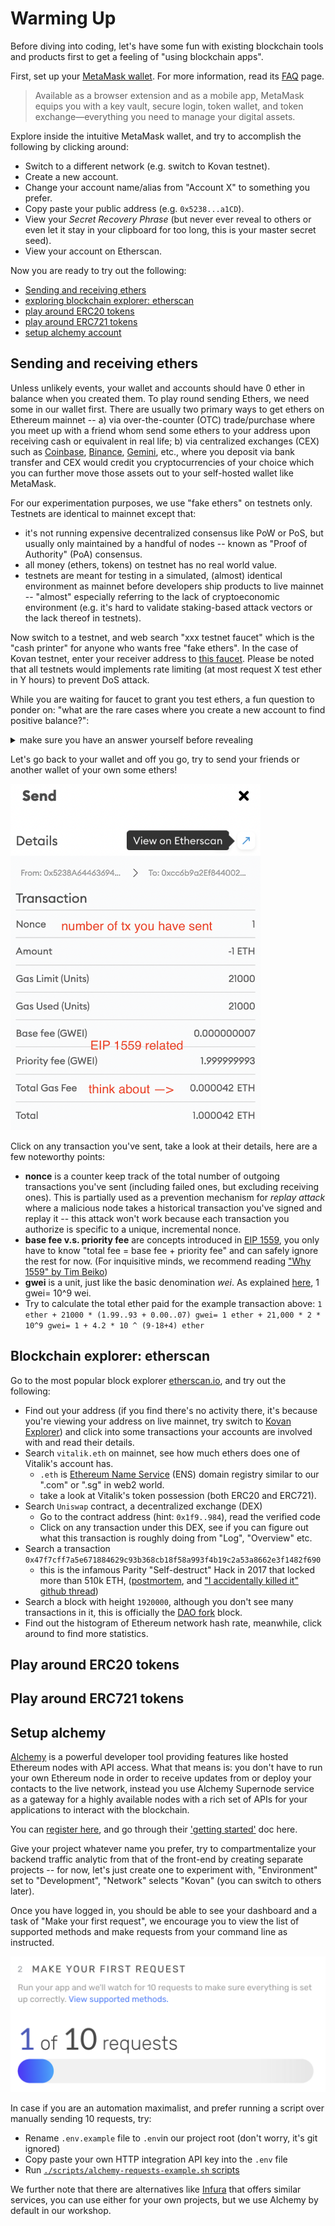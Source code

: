 # Warming Up

Before diving into coding, let's have some fun with existing blockchain tools and products first to get a feeling of "using blockchain apps".

First, set up your [MetaMask wallet](https://metamask.io/index.html). For more information, read its [FAQ](https://metamask.io/faqs.html) page.

> Available as a browser extension and as a mobile app, MetaMask equips you with a key vault, secure login, token wallet, and token exchange—everything you need to manage your digital assets.

Explore inside the intuitive MetaMask wallet, and try to accomplish the following by clicking around:

- Switch to a different network (e.g. switch to Kovan testnet).
- Create a new account.
- Change your account name/alias from "Account X" to something you prefer.
- Copy paste your public address (e.g. `0x5238...a1CD`).
- View your _Secret Recovery Phrase_ (but never ever reveal to others or even let it stay in your clipboard for too long, this is your master secret seed).
- View your account on Etherscan.

Now you are ready to try out the following:

- [Sending and receiving ethers](#sending-and-receiving-ethers)
- [exploring blockchain explorer: etherscan](#blockchain-explorer-etherscan)
- [play around ERC20 tokens](#play-around-erc20-tokens)
- [play around ERC721 tokens](#play-around-erc721-tokens)
- [setup alchemy account](#setup-alchemy)

## Sending and receiving ethers

Unless unlikely events, your wallet and accounts should have 0 ether in balance when you created them. To play round sending Ethers, we need some in our wallet first.
There are usually two primary ways to get ethers on Ethereum mainnet -- a) via over-the-counter (OTC) trade/purchase where you meet up with a friend whom send some ethers
to your address upon receiving cash or equivalent in real life; b) via centralized exchanges (CEX) such as [Coinbase](https://coinbase.com), [Binance](https://binance.com), [Gemini](https://www.gemini.com/apac/singapore), etc., where you deposit via bank transfer and CEX would credit you cryptocurrencies of your choice which you can further
move those assets out to your self-hosted wallet like MetaMask.

For our experimentation purposes, we use "fake ethers" on testnets only.
Testnets are identical to mainnet except that:

- it's not running expensive decentralized consensus like PoW or PoS, but usually only maintained by a handful of nodes -- known as "Proof of Authority" (PoA) consensus.
- all money (ethers, tokens) on testnet has no real world value.
- testnets are meant for testing in a simulated, (almost) identical environment as mainnet before developers ship products to live mainnet -- "almost" especially referring to the lack of cryptoeconomic environment (e.g. it's hard to validate staking-based attack vectors or the lack thereof in testnets).

Now switch to a testnet, and web search "xxx testnet faucet" which is the "cash printer" for anyone who wants free "fake ethers".
In the case of Kovan testnet, enter your receiver address to [this faucet](https://ethdrop.dev/).
Please be noted that all testnets would implements rate limiting (at most request X test ether in Y hours) to prevent DoS attack.

While you are waiting for faucet to grant you test ethers, a fun question to ponder on: "what are the rare cases where you create a new account to find positive balance?":

<details>
 <summary>make sure you have an answer yourself before revealing</summary>

- your private key collide with someone else's: there are [~170 million](https://etherscan.io/chart/address) total distinct addresses on Ethereum
  as of Sept 13, 2021 according to Etherscan, Ethereum's private key is 256 bit long, which gives us 2^256 total possibilities. Your chance of randomly sampled an in-use
  private key is < 2^(28-256) = 2^(-228). FYI, there are roughly 2^224 atoms in our galaxy. In short, extremely unlikely events.
- someone accidentally send your address some ethers. (mistype the receiver address)
- on the topic of receiving money unknowingly, can you force a contract to receive ether even if it doesn't have `receive() external payable {...}` function?
  The answer is yes, via `selfdestruct`, [read doc here](https://docs.soliditylang.org/en/latest/contracts.html?highlight=selfdestruct#receive-ether-function).

</details>

Let's go back to your wallet and off you go, try to send your friends or another wallet of your own some ethers!

<img src="./assets/warmup/send-ether-details.png" alt="send ether details" width="400" align="0 auto" />

Click on any transaction you've sent, take a look at their details, here are a few noteworthy points:

- **nonce** is a counter keep track of the total number of outgoing transactions you've sent (including failed ones, but excluding receiving ones). This is partially used as a prevention mechanism for _replay attack_ where a malicious node takes a historical transaction you've signed and replay it -- this attack won't work because each transaction you authorize is specific to a unique, incremental nonce.
- **base fee v.s. priority fee** are concepts introduced in [EIP 1559](https://eips.ethereum.org/EIPS/eip-1559), you only have to know "total fee = base fee + priority fee" and can safely ignore the rest for now. (For inquisitive minds, we recommend reading ["Why 1559" by Tim Beiko](https://hackmd.io/@timbeiko/1559-updates/https%3A%2F%2Fhackmd.io%2F%40timbeiko%2Fwhy-1559))
- **gwei** is a unit, just like the basic denomination _wei_. As explained [here](https://docs.soliditylang.org/en/latest/units-and-global-variables.html?highlight=gwei#ether-units), 1 gwei= 10^9 wei.
- Try to calculate the total ether paid for the example transaction above: `1 ether + 21000 * (1.99..93 + 0.00..07) gwei= 1 ether + 21,000 * 2 * 10^9 gwei= 1 + 4.2 * 10 ^ (9-18+4) ether`

## Blockchain explorer: etherscan

Go to the most popular block explorer [etherscan.io](https://etherscan.io/), and try out the following:

- Find out your address (if you find there's no activity there, it's because you're viewing your address on live mainnet, try switch to [Kovan Explorer](https://kovan.etherscan.io/)) and click into some transactions your accounts are involved with and read their details.
- Search `vitalik.eth` on mainnet, see how much ethers does one of Vitalik's account has.
  - `.eth` is [Ethereum Name Service](https://ens.domains/) (ENS) domain registry similar to our ".com" or ".sg" in web2 world.
  - take a look at Vitalik's token possession (both ERC20 and ERC721).
- Search `Uniswap` contract, a decentralized exchange (DEX)
  - Go to the contract address (hint: `0x1f9..984`), read the verified code
  - Click on any transaction under this DEX, see if you can figure out what this transaction is roughly doing from "Log", "Overview" etc.
- Search a transaction `0x47f7cff7a5e671884629c93b368cb18f58a993f4b19c2a53a8662e3f1482f690`
  - this is the infamous Parity "Self-destruct" Hack in 2017 that locked more than 510k ETH, ([postmortem](https://www.parity.io/blog/a-postmortem-on-the-parity-multi-sig-library-self-destruct/), and ["I accidentally killed it" github thread](https://github.com/openethereum/parity-ethereum/issues/6995))
- Search a block with height `1920000`, although you don't see many transactions in it, this is officially the [DAO fork](https://blog.ethereum.org/2016/07/20/hard-fork-completed/) block.
- Find out the histogram of Ethereum network hash rate, meanwhile, click around to find more statistics.

## Play around ERC20 tokens

## Play around ERC721 tokens

## Setup alchemy

[Alchemy](https://www.alchemy.com/) is a powerful developer tool providing features like hosted Ethereum nodes with API access. What that means is: you don't have to run
your own Ethereum node in order to receive updates from or deploy your contacts to the live network, instead you use Alchemy Supernode service as a gateway for a highly
available nodes with a rich set of APIs for your applications to interact with the blockchain.

You can [register here](https://auth.alchemyapi.io/signup), and go through their ['getting started'](https://docs.alchemy.com/alchemy/introduction/getting-started) doc here.

Give your project whatever name you prefer, try to compartmentalize your backend traffic analytic from that of the front-end by creating separate projects --
for now, let's just create one to experiment with, "Environment" set to "Development", "Network" selects "Kovan" (you can switch to others later).

Once you have logged in, you should be able to see your dashboard and a task of "Make your first request", we encourage you to view the list of supported methods and
make requests from your command line as instructed.

<img src="./assets/warmup/alchemy-request.png" alt="alchemy requests" width="600" align="0 auto" />

In case if you are an automation maximalist, and prefer running a script over manually sending 10 requests, try:

- Rename `.env.example` file to `.env`in our project root (don't worry, it's git ignored)
- Copy paste your own HTTP integration API key into the `.env` file
- Run [`./scripts/alchemy-requests-example.sh` scripts](./scripts/alchemy-requests-example.sh)

We further note that there are alternatives like [Infura](https://infura.io/) that offers similar services, you can use either for your own projects, but we use Alchemy by default in our workshop.

